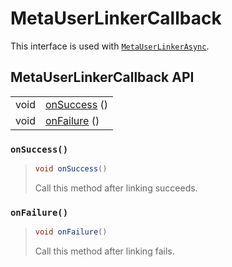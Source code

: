 # MetaUserLinkerCallback

This interface is used with [`MetaUserLinkerAsync`](metauserlinkerasync.md#link).

## MetaUserLinkerCallback API

|  |  |
| :--- | :--- |
| void | [onSuccess](metauserlinkercallback.md#onsuccess) \(\) |
| void | [onFailure](metauserlinkercallback.md#onfailure) \(\) |



### `onSuccess()`

> ```java
> void onSuccess()
> ```
>
> Call this method after linking succeeds.

### `onFailure()`

> ```java
> void onFailure()
> ```
>
> Call this method after linking fails.

